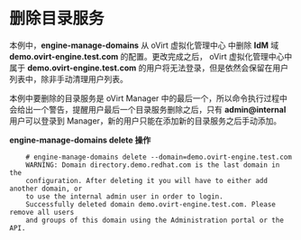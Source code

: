 # 删除目录服务

本例中，**engine-manage-domains** 从 oVirt 虚拟化管理中心 中删除 **IdM** 域 **demo.ovirt-engine.test.com** 的配置。更改完成之后， oVirt 虚拟化管理中心中属于 **demo.ovirt-engine.test.com** 的用户将无法登录，但是依然会保留在用户列表中，除非手动清理用户列表。

本例中要删除的目录服务是 oVirt Manager 中的最后一个，所以命令执行过程中会给出一个警告，提醒用户最后一个目录服务删除之后，只有 **admin@internal** 用户可以登录到 Manager，新的用户只能在添加新的目录服务之后手动添加。

**engine-manage-domains delete 操作**

```
    # engine-manage-domains delete --domain=demo.ovirt-engine.test.com
    WARNING: Domain directory.demo.redhat.com is the last domain in the
    configuration. After deleting it you will have to either add another domain, or
    to use the internal admin user in order to login.
    Successfully deleted domain demo.ovirt-engine.test.com. Please remove all users
    and groups of this domain using the Administration portal or the API.
```
